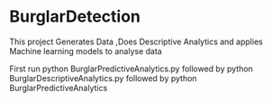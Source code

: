 # BurglarDetection
This project Generates Data ,Does Descriptive Analytics and applies Machine learning models to analyse data

First run
python BurglarPredictiveAnalytics.py
followed by 
python BurglarDescriptiveAnalytics.py
followed by 
python BurglarPredictiveAnalytics

